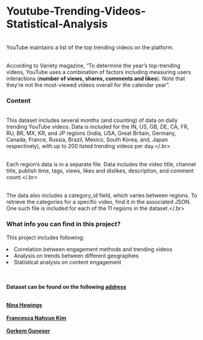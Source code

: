 # Youtube-Trending-Videos-Statistical-Analysis

<br>YouTube maintains a list of the top trending videos on the platform. </br>

<br>According to Variety magazine, “To determine the year’s top-trending videos, YouTube uses a combination of factors including measuring users interactions (<b>number of views, shares, comments and likes</b>). Note that they’re not the most-viewed videos overall for the calendar year”.</br>

### <b>Content</b>
<br>This dataset includes several months (and counting) of data on daily trending YouTube videos. Data is included for the IN, US, GB, DE, CA, FR, RU, BR, MX, KR, and JP regions (India, USA, Great Britain, Germany, Canada, France, Russia, Brazil, Mexico, South Korea, and, Japan respectively), with up to 200 listed trending videos per day.</.br>

<br>Each region’s data is in a separate file. Data includes the video title, channel title, publish time, tags, views, likes and dislikes, description, and comment count.</.br>

<br>The data also includes a category_id field, which varies between regions. To retrieve the categories for a specific video, find it in the associated JSON. One such file is included for each of the 11 regions in the dataset.</.br>

### <b> What info you can find in this project? </b>
This project includes following;
<li>Correlation between engagement methods and trending videos </li>
<li>Analysis on trends between different geographies</li>
<li>Statistical analysis on content engagement</li>
<br> </br>

<b>Dataset can be found on the following [address](https://www.kaggle.com/rsrishav/youtube-trending-video-dataset)</b>


<br><b>[Nina Hewings](https://www.linkedin.com/in/nina-hewings-1405a57b/?originalSubdomain=nl)</b></br>
<br><b>[Francesca Nahyun Kim](https://www.linkedin.com/in/francescakim)</b></br>
<br><b>[Gorkem Guneser](https://www.linkedin.com/in/gorkemguneser/)</b></br>




